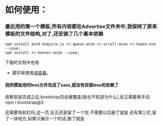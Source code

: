 # 如何使用：
### 最后用的第一个模板,所有内容都在Advertise文件夹中,我保持了原来模板的文件结构,对了,还安装了几个基本依赖
```
npm install antd enquire-js rc-queue-anim rc-scroll-anim rc-tween-one --save;
npm install rc-banner-anim --save;
```
下面的文档中也有
- 脚手架使用[请查看](https://landing.ant.design/docs/use/getting-started)。
  
#### 我把模板用的less文件改成了sass,就没有安装less的依赖了

依赖安装完成之后,bootstrap包会被覆盖(我也不知道为什么),反正需要再手动
npm i bootstrap@3 


还需要导航栏吗,这一页,反正还是留了一个空,不需要以后删了就是
还有第三栏,留了一块地方,如果只展示一个的话,删了就是

